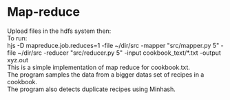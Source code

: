 # Map-reduce
Upload files in the hdfs system then:  
To run:  
hjs -D mapreduce.job.reduces=1 -file ~/dir/src -mapper "src/mapper.py 5" -file ~/dir/src -reducer "src/reducer.py 5" -input cookbook_text/*.txt -output xyz.out  
This is a simple implementation of map reduce for cookbook.txt.  
The program samples the data from a bigger datas set of recipes in a cookbook.  
The program also detects duplicate recipes using Minhash.

